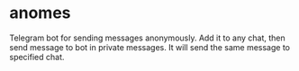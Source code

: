 # anomes
Telegram bot for sending messages anonymously.
Add it to any chat, then send message to bot in private messages. 
It will send the same message to specified chat.
